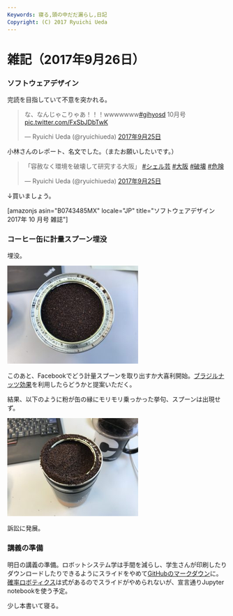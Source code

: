 ```yaml
---
Keywords: 寝る,頭の中だだ漏らし,日記
Copyright: (C) 2017 Ryuichi Ueda
---
```


# 雑記（2017年9月26日）
<h3>ソフトウェアデザイン</h3>
完読を目指していて不意を突かれる。

<blockquote class="twitter-tweet" data-lang="ja"><p lang="ja" dir="ltr">な、なんじゃこりゃあ！！！wwwwwww<a href="https://twitter.com/hashtag/gihyosd?src=hash">#gihyosd</a> 10月号 <a href="https://t.co/FxSbJDbTwK">pic.twitter.com/FxSbJDbTwK</a></p>&mdash; Ryuichi Ueda (@ryuichiueda) <a href="https://twitter.com/ryuichiueda/status/912290811408113664">2017年9月25日</a></blockquote> <script async src="//platform.twitter.com/widgets.js" charset="utf-8"></script>

小林さんのレポート、名文でした。（またお願いしたいです。）

<blockquote class="twitter-tweet" data-lang="ja"><p lang="ja" dir="ltr">「容赦なく環境を破壊して研究する大阪」 <a href="https://twitter.com/hashtag/%E3%82%B7%E3%82%A7%E3%83%AB%E8%8A%B8?src=hash">#シェル芸</a> <a href="https://twitter.com/hashtag/%E5%A4%A7%E9%98%AA?src=hash">#大阪</a> <a href="https://twitter.com/hashtag/%E7%A0%B4%E5%A3%8A?src=hash">#破壊</a> <a href="https://twitter.com/hashtag/%E5%8D%B1%E9%99%BA?src=hash">#危険</a></p>&mdash; Ryuichi Ueda (@ryuichiueda) <a href="https://twitter.com/ryuichiueda/status/912292772555636736">2017年9月25日</a></blockquote> <script async src="//platform.twitter.com/widgets.js" charset="utf-8"></script>

↓買いましょう。


[amazonjs asin="B0743485MX" locale="JP" title="ソフトウェアデザイン 2017年 10 月号 雑誌"]

<h3>コーヒー缶に計量スプーン埋没</h3>

埋没。

<a href="IMG_8951.jpg"><img src="IMG_8951-300x225.jpg" alt="" width="300" height="225" class="aligncenter size-medium wp-image-10581" /></a>

このあと、Facebookでどう計量スプーンを取り出すか大喜利開始。<a href="https://ja.m.wikipedia.org/wiki/%E3%83%96%E3%83%A9%E3%82%B8%E3%83%AB%E3%83%8A%E3%83%83%E3%83%84%E5%8A%B9%E6%9E%9C" rel="noopener" target="_blank">ブラジルナッツ効果</a>を利用したらどうかと提案いただく。

結果、以下のように粉が缶の縁にモリモリ乗っかった挙句、スプーンは出現せず。

<a href="IMG_8952.jpg"><img src="IMG_8952-300x225.jpg" alt="" width="300" height="225" class="aligncenter size-medium wp-image-10582" /></a>

訴訟に発展。

<h3>講義の準備</h3>

明日の講義の準備。ロボットシステム学は手間を減らし、学生さんが印刷したりダウンロードしたりできるようにスライドをやめて<a href="https://github.com/ryuichiueda/robosys2017/blob/master/02.md" rel="noopener" target="_blank">GitHubのマークダウン</a>に。<a href="https://lab.ueda.tech/?presenpress=%E7%A2%BA%E7%8E%87%E3%83%AD%E3%83%9C%E3%83%86%E3%82%A3%E3%82%AF%E3%82%B92017%E7%AC%AC2%E5%9B%9E#/" rel="noopener" target="_blank">確率ロボティクス</a>は式があるのでスライドがやめられないが、宣言通りJupyter notebookを使う予定。




少し本書いて寝る。
